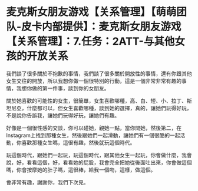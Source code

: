 # 麦克斯女朋友游戏【关系管理】【萌萌团队-皮卡内部提供】：麦克斯女朋友游戏【关系管理】：7.任务：2ATT-与其他女孩的开放关系

我們談了很多關於不抱歉的事情，我們談了很多關於開放性的事情，還有你跟其他女生交往的開放，所以我想你做一個很特別的行動，這是一個非常非常有趣的事情，我想你做的第一件事，談到你的女朋友。

關於她喜歡的可能性的女生，很簡單，女生喜歡哪種，高、白、短、小、拉丁、斯坦尼亞，什麼都可以，但女生喜歡哪種，談到她的選擇，真的，讓她們玩得好玩，不是說你告訴我，讓她們玩得好玩，讓她們有趣。

好像是一個很性感的交談，你可以碰她，親她一點，當你問她，然後第二，在Instagram上找到那種女生，然後跟她們一起滑動，讓她們有一個很酷的一起活動，你喜歡那種女生嗎，這很有趣，然後就玩這個時代。

玩這個時代，跟她們一起玩，玩這個時代，跟其他女生一起玩，你會做什麼，我會說，好，看看這個，好，看看她的屁股，我會完全把她從後面吐出來，你會做這個嗎，你會按摩她的肚子嗎，這很棒，給我一個吻，這樣，做這個。

會非常有趣，謝謝你，我們下次見。